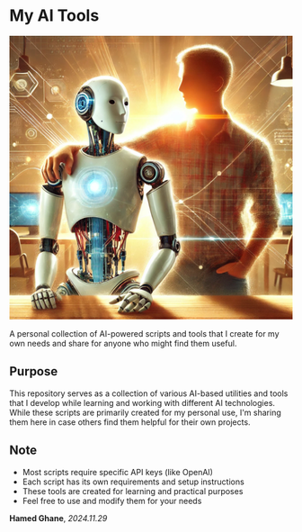 # My AI Tools

<p align="center">
  <img src="https://github.com/HamedGhaneS/My-AI-Tools/blob/main/Images/AI.jpeg" alt="AI Collaboration" width="600"/>
</p>
A personal collection of AI-powered scripts and tools that I create for my own needs and share for anyone who might find them useful.

## Purpose
This repository serves as a collection of various AI-based utilities and tools that I develop while learning and working with different AI technologies.
While these scripts are primarily created for my personal use, I'm sharing them here in case others find them helpful for their own projects.

## Note
- Most scripts require specific API keys (like OpenAI)
- Each script has its own requirements and setup instructions
- These tools are created for learning and practical purposes
- Feel free to use and modify them for your needs

 **Hamed Ghane**,
 *2024.11.29*
